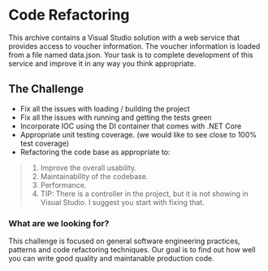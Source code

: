 # Code Refactoring
This archive contains a Visual Studio solution with a web service that provides access to voucher information.
The voucher information is loaded from a file named data.json.
Your task is to complete development of this service and improve it in any way you think appropriate.

## The Challenge
* Fix all the issues with loading / building the project
* Fix all the issues with running and getting the tests green
* Incorporate IOC using the DI container that comes with .NET Core
* Appropriate unit testing coverage. (we would like to see close to 100% test coverage)
* Refactoring the code base as appropriate to:
>1. Improve the overall usability.
>2. Maintainability of the codebase.
>3. Performance.
>4. TIP: There is a controller in the project, but it is not showing in Visual Studio. I suggest you start with fixing that.

### What are we looking for?
This challenge is focused on general software engineering practices, patterns and code refactoring techniques.
Our goal is to find out how well you can write good quality and maintanable production code.

